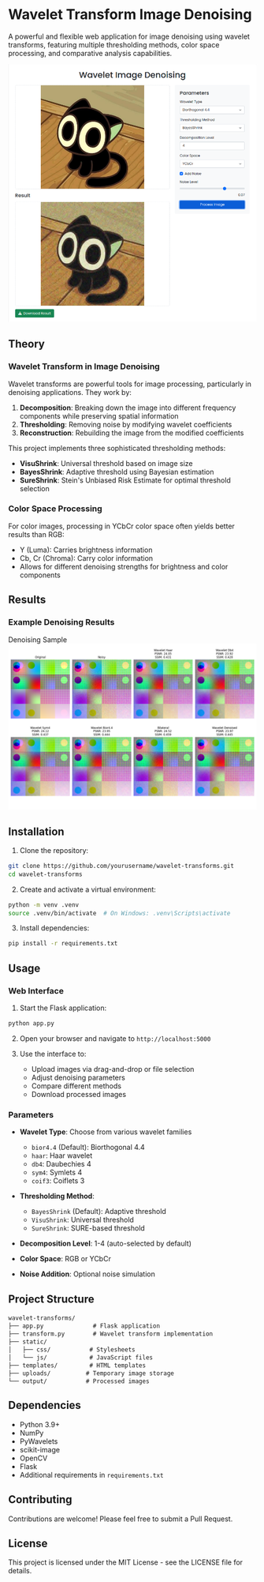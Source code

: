# Wavelet Transform Image Denoising

A powerful and flexible web application for image denoising using wavelet transforms, featuring multiple thresholding methods, color space processing, and comparative analysis capabilities.

![Frontend Interface](Frontend.png)

## Theory

### Wavelet Transform in Image Denoising

Wavelet transforms are powerful tools for image processing, particularly in denoising applications. They work by:

1. **Decomposition**: Breaking down the image into different frequency components while preserving spatial information
2. **Thresholding**: Removing noise by modifying wavelet coefficients
3. **Reconstruction**: Rebuilding the image from the modified coefficients

This project implements three sophisticated thresholding methods:

- **VisuShrink**: Universal threshold based on image size
- **BayesShrink**: Adaptive threshold using Bayesian estimation
- **SureShrink**: Stein's Unbiased Risk Estimate for optimal threshold selection

### Color Space Processing

For color images, processing in YCbCr color space often yields better results than RGB:
- Y (Luma): Carries brightness information
- Cb, Cr (Chroma): Carry color information
- Allows for different denoising strengths for brightness and color components

## Results

### Example Denoising Results

Denoising Sample
![Comparision](output/comparison_1.png)

## Installation

1. Clone the repository:
```bash
git clone https://github.com/yourusername/wavelet-transforms.git
cd wavelet-transforms
```

2. Create and activate a virtual environment:
```bash
python -m venv .venv
source .venv/bin/activate  # On Windows: .venv\Scripts\activate
```

3. Install dependencies:
```bash
pip install -r requirements.txt
```

## Usage

### Web Interface

1. Start the Flask application:
```bash
python app.py
```

2. Open your browser and navigate to `http://localhost:5000`

3. Use the interface to:
   - Upload images via drag-and-drop or file selection
   - Adjust denoising parameters
   - Compare different methods
   - Download processed images

### Parameters

- **Wavelet Type**: Choose from various wavelet families
  - `bior4.4` (Default): Biorthogonal 4.4
  - `haar`: Haar wavelet
  - `db4`: Daubechies 4
  - `sym4`: Symlets 4
  - `coif3`: Coiflets 3

- **Thresholding Method**:
  - `BayesShrink` (Default): Adaptive threshold
  - `VisuShrink`: Universal threshold
  - `SureShrink`: SURE-based threshold

- **Decomposition Level**: 1-4 (auto-selected by default)
- **Color Space**: RGB or YCbCr
- **Noise Addition**: Optional noise simulation

## Project Structure

```
wavelet-transforms/
├── app.py              # Flask application
├── transform.py        # Wavelet transform implementation
├── static/
│   ├── css/           # Stylesheets
│   └── js/            # JavaScript files
├── templates/         # HTML templates
├── uploads/          # Temporary image storage
└── output/           # Processed images
```

## Dependencies

- Python 3.9+
- NumPy
- PyWavelets
- scikit-image
- OpenCV
- Flask
- Additional requirements in `requirements.txt`

## Contributing

Contributions are welcome! Please feel free to submit a Pull Request.

## License

This project is licensed under the MIT License - see the LICENSE file for details.